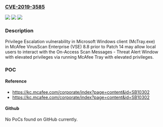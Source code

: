 ### [CVE-2019-3585](https://cve.mitre.org/cgi-bin/cvename.cgi?name=CVE-2019-3585)
![](https://img.shields.io/static/v1?label=Product&message=McAfee%20VirusScan%20Enterprise%20(VSE)&color=blue)
![](https://img.shields.io/static/v1?label=Version&message=8.8.x%3C%208.8%20Patch%2014%20&color=brighgreen)
![](https://img.shields.io/static/v1?label=Vulnerability&message=CWE-269%3A%20Improper%20Privilege%20Management&color=brighgreen)

### Description

Privilege Escalation vulnerability in Microsoft Windows client (McTray.exe) in McAfee VirusScan Enterprise (VSE) 8.8 prior to Patch 14 may allow local users to interact with the On-Access Scan Messages - Threat Alert Window with elevated privileges via running McAfee Tray with elevated privileges.

### POC

#### Reference
- https://kc.mcafee.com/corporate/index?page=content&id=SB10302
- https://kc.mcafee.com/corporate/index?page=content&id=SB10302

#### Github
No PoCs found on GitHub currently.

